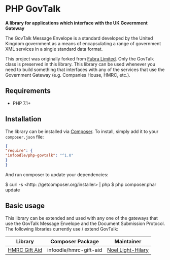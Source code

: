 # PHP GovTalk

**A library for applications which interface with the UK Government Gateway**

The GovTalk Message Envelope is a standard developed by the United Kingdom government as a means of encapsulating
a range of government XML services in a single standard data format.

This project was originally forked from [Fubra Limited](https://github.com/fubralimited/php-govtalk). Only the GovTalk
class is preserved in this library. This library can be used whenever you need to build something that interfaces with any
of the services that use the Government Gateway (e.g. Companies House, HMRC, etc.).

## Requirements

- PHP 7.1+

## Installation

The library can be installed via [Composer](http://getcomposer.org/). To install, simply add
it to your `composer.json` file:

```json
{
"require": {
"infoodle/php-govtalk": "^1.0"
}
}
```

And run composer to update your dependencies:

$ curl -s <http: //getcomposer.org/installer> | php
  $ php composer.phar update

  ## Basic usage

  This library can be extended and used with any one of the gateways that use the GovTalk Message Envelope and the
  Document Submission Protocol. The following libraries currently use / extend GovTalk:

  Library | Composer Package | Maintainer
  --- | --- | ---
  [HMRC Gift Aid](https://github.com/infoodle/hmrc-gift-aid) | infoodle/hmrc-gift-aid | [Noel Light-Hilary](https://github.com/noellh)
